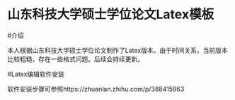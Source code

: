 # 山东科技大学硕士学位论文Latex模板
#介绍

本人根据山东科技大学硕士学位论文制作了Latex版本。由于时间关系，当前版本比较粗糙，存在一些格式问题。后续会持续更新。

#Latex编辑软件安装

软件安装步骤可参照https://zhuanlan.zhihu.com/p/388415963
